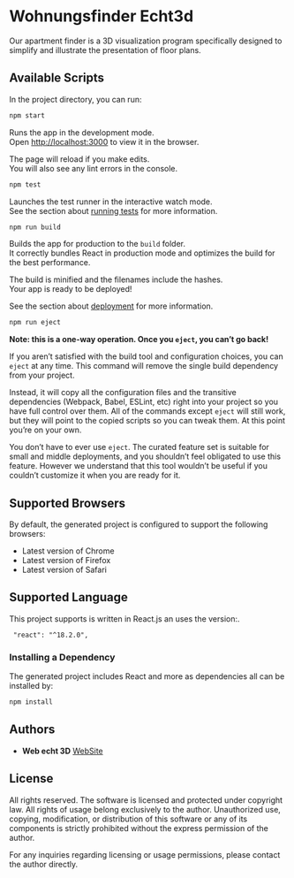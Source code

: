 # Wohnungsfinder Echt3d

Our apartment finder is a 3D visualization program specifically designed to simplify and illustrate the presentation of floor plans.

## Available Scripts

In the project directory, you can run:

```sh
npm start
```

Runs the app in the development mode.<br>
Open [http://localhost:3000](http://localhost:3000) to view it in the browser.

The page will reload if you make edits.<br>
You will also see any lint errors in the console.

```sh
npm test
```

Launches the test runner in the interactive watch mode.<br>
See the section about [running tests](#running-tests) for more information.

```sh
npm run build
```

Builds the app for production to the `build` folder.<br>
It correctly bundles React in production mode and optimizes the build for the best performance.

The build is minified and the filenames include the hashes.<br>
Your app is ready to be deployed!

See the section about [deployment](#deployment) for more information.

```sh
npm run eject
```

**Note: this is a one-way operation. Once you `eject`, you can’t go back!**

If you aren’t satisfied with the build tool and configuration choices, you can `eject` at any time. This command will remove the single build dependency from your project.

Instead, it will copy all the configuration files and the transitive dependencies (Webpack, Babel, ESLint, etc) right into your project so you have full control over them. All of the commands except `eject` will still work, but they will point to the copied scripts so you can tweak them. At this point you’re on your own.

You don’t have to ever use `eject`. The curated feature set is suitable for small and middle deployments, and you shouldn’t feel obligated to use this feature. However we understand that this tool wouldn’t be useful if you couldn’t customize it when you are ready for it.

## Supported Browsers

By default, the generated project is configured to support the following browsers:

- Latest version of Chrome
- Latest version of Firefox
- Latest version of Safari

## Supported Language

This project supports is written in React.js an uses the version:.

```
 "react": "^18.2.0",
```

### Installing a Dependency

The generated project includes React and more as dependencies all can be installed by:

```sh
npm install
```

## Authors

* **Web echt 3D** [WebSite](https://echt3d.ch/)

## License

All rights reserved. The software is licensed and protected under copyright law. All rights of usage belong exclusively to the author. Unauthorized use, copying, modification, or distribution of this software or any of its components is strictly prohibited without the express permission of the author.

For any inquiries regarding licensing or usage permissions, please contact the author directly.
